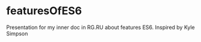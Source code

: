 # featuresOfES6
Presentation for my inner doc in RG.RU about features ES6. Inspired by Kyle Simpson
